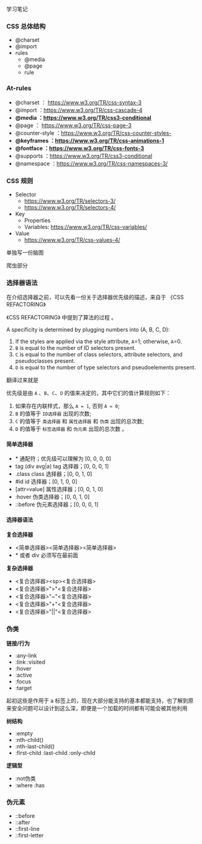 学习笔记

### CSS 总体结构

- @charset
- @import
- rules
  - @media
  - @page
  - rule

### At-rules

- @charset ： https://www.w3.org/TR/css-syntax-3
- @import ：https://www.w3.org/TR/css-cascade-4
- **@media ：https://www.w3.org/TR/css3-conditional**
- @page ： https://www.w3.org/TR/css-page-3
- @counter-style ：https://www.w3.org/TR/css-counter-styles-
- **@keyframes ：https://www.w3.org/TR/css-animations-1**
- **@fontface ：https://www.w3.org/TR/css-fonts-3**
- @supports ：https://www.w3.org/TR/css3-conditional
- @namespace ：https://www.w3.org/TR/css-namespaces-3/

### CSS 规则

- Selector
  - https://www.w3.org/TR/selectors-3/
  - https://www.w3.org/TR/selectors-4/
- Key
  - Properties
  - Variables: https://www.w3.org/TR/css-variables/
- Value
  - https://www.w3.org/TR/css-values-4/



单独写一份脑图



爬虫部分



### 选择器语法

在介绍选择器之前，可以先看一份关于选择器优先级的描述，来自于 《CSS REFACTORING》 

《CSS REFACTORING》 中提到了算法的过程 。

A specificity is determined by plugging numbers into (A, B, C, D):

1. If the styles are applied via the style attribute, `A`=1; otherwise, `A`=0.
2. `B` is equal to the number of ID selectors present.
3. `C` is equal to the number of class selectors, attribute selectors, and pseudoclasses present.
4. `D` is equal to the number of type selectors and pseudoelements present.

翻译过来就是

优先级是由 `A` 、`B`、`C`、`D` 的值来决定的，其中它们的值计算规则如下：

1. 如果存在内联样式，那么 `A = 1`, 否则 `A = 0`;
2. `B` 的值等于 `ID选择器` 出现的次数;
3. `C` 的值等于 `类选择器` 和 `属性选择器` 和 `伪类` 出现的总次数;
4. `D` 的值等于 `标签选择器` 和 `伪元素` 出现的总次数 。

#### 简单选择器

- \*                                       通配符；优先级可以理解为 [0, 0, 0, 0]
- tag (div avg|a)                tag 选择器；[0, 0, 0, 1]
- .class                                class 选择器；[0, 0, 1, 0]
- #id                                    id 选择器；[0, 1, 0, 0]
- [attr=value]                     属性选择器；[0, 0, 1, 0]
- :hover                              伪类选择器；[0, 0, 1, 0]
- ::before                            伪元素选择器；[0, 0, 0, 1]



#### 选择器语法

**复合选择器**

- <简单选择器><简单选择器><简单选择器>
- \* 或者 div 必须写在最前面

 **复杂选择器**

-  <复合选择器>\<sp><复合选择器> 
-  <复合选择器>">"<复合选择器> 
-  <复合选择器>"~"<复合选择器> 
-  <复合选择器>"+"<复合选择器>
-  <复合选择器>"||"<复合选择器>



### 伪类

**链接/行为**

- :any-link
- :link :visited​
- :hover
- :active
- :focus
- :target

起初这些是作用于 a 标签上的，现在大部分能支持的基本都能支持，也了解到原来安全问题可以设计到这么深，即便是一个加载的时间都有可能会被其他利用

**树结构**

- :empty
- :nth-child()
- :nth-last-child()
- :first-child :last-child :only-child

**逻辑型**

- :not伪类
- :where :has



### 伪元素

- ::before
- ::after
- ::first-line
- ::first-letter

